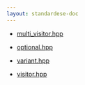 ```yaml
---
layout: standardese-doc
---
```


  - [multi\_visitor.hpp](multi_visitor.md "multi_visitor.hpp")

  - [optional.hpp](optional.md "optional.hpp")

  - [variant.hpp](variant.md "variant.hpp")

  - [visitor.hpp](visitor.md "visitor.hpp")
